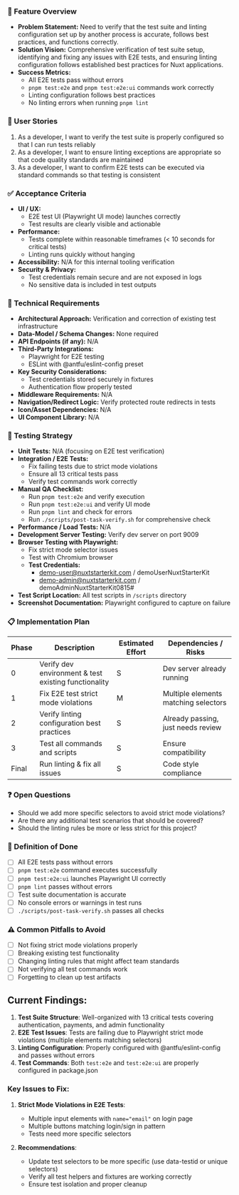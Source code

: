 ### 📝 Feature Overview

- **Problem Statement:** Need to verify that the test suite and linting configuration set up by another process is accurate, follows best practices, and functions correctly.
- **Solution Vision:** Comprehensive verification of test suite setup, identifying and fixing any issues with E2E tests, and ensuring linting configuration follows established best practices for Nuxt applications.
- **Success Metrics:**
  - All E2E tests pass without errors
  - `pnpm test:e2e` and `pnpm test:e2e:ui` commands work correctly
  - Linting configuration follows best practices
  - No linting errors when running `pnpm lint`

### 👥 User Stories

1. As a developer, I want to verify the test suite is properly configured so that I can run tests reliably
2. As a developer, I want to ensure linting exceptions are appropriate so that code quality standards are maintained
3. As a developer, I want to confirm E2E tests can be executed via standard commands so that testing is consistent

### ✅ Acceptance Criteria

- **UI / UX:**
  - E2E test UI (Playwright UI mode) launches correctly
  - Test results are clearly visible and actionable
- **Performance:**
  - Tests complete within reasonable timeframes (< 10 seconds for critical tests)
  - Linting runs quickly without hanging
- **Accessibility:** N/A for this internal tooling verification
- **Security & Privacy:**
  - Test credentials remain secure and are not exposed in logs
  - No sensitive data is included in test outputs

### 🔧 Technical Requirements

- **Architectural Approach:** Verification and correction of existing test infrastructure
- **Data-Model / Schema Changes:** None required
- **API Endpoints (if any):** N/A
- **Third-Party Integrations:**
  - Playwright for E2E testing
  - ESLint with @antfu/eslint-config preset
- **Key Security Considerations:**
  - Test credentials stored securely in fixtures
  - Authentication flow properly tested
- **Middleware Requirements:** N/A
- **Navigation/Redirect Logic:** Verify protected route redirects in tests
- **Icon/Asset Dependencies:** N/A
- **UI Component Library:** N/A

### 🧪 Testing Strategy

- **Unit Tests:** N/A (focusing on E2E test verification)
- **Integration / E2E Tests:**
  - Fix failing tests due to strict mode violations
  - Ensure all 13 critical tests pass
  - Verify test commands work correctly
- **Manual QA Checklist:**
  - Run `pnpm test:e2e` and verify execution
  - Run `pnpm test:e2e:ui` and verify UI mode
  - Run `pnpm lint` and check for errors
  - Run `./scripts/post-task-verify.sh` for comprehensive check
- **Performance / Load Tests:** N/A
- **Development Server Testing:** Verify dev server on port 9009
- **Browser Testing with Playwright:**
  - Fix strict mode selector issues
  - Test with Chromium browser
  - **Test Credentials:**
    - demo-user@nuxtstarterkit.com / demoUserNuxtStarterKit
    - demo-admin@nuxtstarterkit.com / demoAdminNuxtStarterKit0815#
- **Test Script Location:** All test scripts in `/scripts` directory
- **Screenshot Documentation:** Playwright configured to capture on failure

### 📋 Implementation Plan

| Phase | Description | Estimated Effort | Dependencies / Risks |
| ----- | ----------- | ---------------- | -------------------- |
| 0     | Verify dev environment & test existing functionality | S | Dev server already running |
| 1     | Fix E2E test strict mode violations | M | Multiple elements matching selectors |
| 2     | Verify linting configuration best practices | S | Already passing, just needs review |
| 3     | Test all commands and scripts | S | Ensure compatibility |
| Final | Run linting & fix all issues | S | Code style compliance |

### ❓ Open Questions

- Should we add more specific selectors to avoid strict mode violations?
- Are there any additional test scenarios that should be covered?
- Should the linting rules be more or less strict for this project?

### 🚀 Definition of Done

- [ ] All E2E tests pass without errors
- [ ] `pnpm test:e2e` command executes successfully
- [ ] `pnpm test:e2e:ui` launches Playwright UI correctly
- [ ] `pnpm lint` passes without errors
- [ ] Test suite documentation is accurate
- [ ] No console errors or warnings in test runs
- [ ] `./scripts/post-task-verify.sh` passes all checks

### ⚠️ Common Pitfalls to Avoid

- [ ] Not fixing strict mode violations properly
- [ ] Breaking existing test functionality
- [ ] Changing linting rules that might affect team standards
- [ ] Not verifying all test commands work
- [ ] Forgetting to clean up test artifacts

## Current Findings:

1. **Test Suite Structure**: Well-organized with 13 critical tests covering authentication, payments, and admin functionality
2. **E2E Test Issues**: Tests are failing due to Playwright strict mode violations (multiple elements matching selectors)
3. **Linting Configuration**: Properly configured with @antfu/eslint-config and passes without errors
4. **Test Commands**: Both `test:e2e` and `test:e2e:ui` are properly configured in package.json

### Key Issues to Fix:

1. **Strict Mode Violations in E2E Tests**:
   - Multiple input elements with `name="email"` on login page
   - Multiple buttons matching login/sign in pattern
   - Tests need more specific selectors

2. **Recommendations**:
   - Update test selectors to be more specific (use data-testid or unique selectors)
   - Verify all test helpers and fixtures are working correctly
   - Ensure test isolation and proper cleanup
